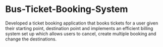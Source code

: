 # Bus-Ticket-Booking-System
Developed a ticket booking  application that books tickets for a user given their starting point, destination point and implements an efficient billing system set up which allows users to cancel, create multiple booking and change the destinations.     
